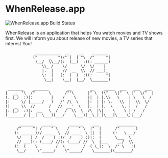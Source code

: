 # WhenRelease.app

![WhenRelease.app Build Status](https://circleci.com/gh/TheBrainyFools/WhenRelease.svg?style=shield&circle-token=9634f3cd0d263fb20b1a729d47fa6011f449e778)

WhenRelease is an application that helps You watch movies and TV shows first. We will inform you about release of new movies, a TV series that interest You!

```
             ___________  __    __    _______                     
            ("     _   ")/" |  | "\  /"     "|                    
             )__/  \\__/(:  (__)  :)(: ______)                    
                \\_ /    \/      \/  \/    |                      
                |.  |    //  __  \\  // ___)_                     
                \:  |   (:  (  )  :)(:      "|                    
                 \__|    \__|  |__/  \_______)                    
                                                                  
 _______    _______        __        __    _____  ___   ___  ___  
|   _  "\  /"      \      /""\      |" \  (\"   \|"  \ |"  \/"  | 
(. |_)  :)|:        |    /    \     ||  | |.\\   \    | \   \  /  
|:     \/ |_____/   )   /' /\  \    |:  | |: \.   \\  |  \\  \/   
(|  _  \\  //      /   //  __'  \   |.  | |.  \    \. |  /   /    
|: |_)  :)|:  __   \  /   /  \\  \  /\  |\|    \    \ | /   /     
(_______/ |__|  \___)(___/    \___)(__\_|_)\___|\____\)|___/      
                                                                  
      _______   ______      ______    ___        ________         
     /"     "| /    " \    /    " \  |"  |      /"       )        
    (: ______)// ____  \  // ____  \ ||  |     (:   \___/         
     \/    | /  /    ) :)/  /    ) :)|:  |      \___  \           
     // ___)(: (____/ //(: (____/ //  \  |___    __/  \\          
    (:  (    \        /  \        /  ( \_|:  \  /" \   :)         
     \__/     \"_____/    \"_____/    \_______)(_______/          
                                                                                                                                     
```